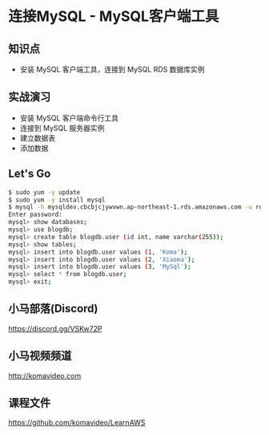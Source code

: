 连接MySQL - MySQL客户端工具
==========================

## 知识点

* 安装 MySQL 客户端工具，连接到 MySQL RDS 数据库实例

## 实战演习

+ 安装 MySQL 客户端命令行工具
+ 连接到 MySQL 服务器实例
+ 建立数据表
+ 添加数据

## Let's Go

```bash
$ sudo yum -y update
$ sudo yum -y install mysql
$ mysql -h mysqldev.cbcbjcjywvwn.ap-northeast-1.rds.amazonaws.com -u root -p
Enter password:
mysql> show databases;
mysql> use blogdb;
mysql> create table blogdb.user (id int, name varchar(255));
mysql> show tables;
mysql> insert into blogdb.user values (1, 'Koma');
mysql> insert into blogdb.user values (2, 'Xiaoma');
mysql> insert into blogdb.user values (3, 'MySql');
mysql> select * from blogdb.user;
mysql> exit;
```

## 小马部落(Discord)

https://discord.gg/VSKw72P

## 小马视频频道

http://komavideo.com

## 课程文件

https://github.com/komavideo/LearnAWS